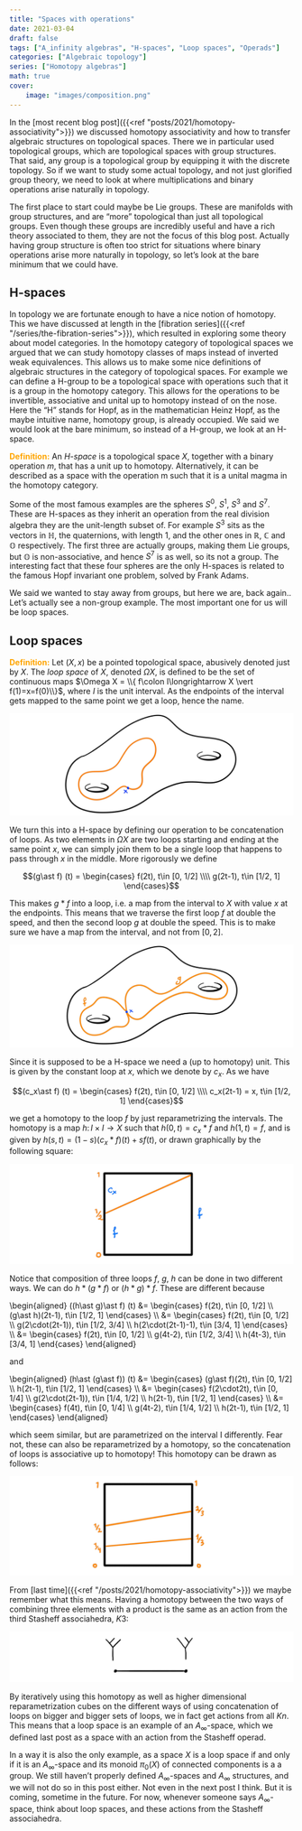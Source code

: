 ```yaml
---
title: "Spaces with operations"
date: 2021-03-04
draft: false
tags: ["A_infinity algebras", "H-spaces", "Loop spaces", "Operads"]
categories: ["Algebraic topology"]
series: ["Homotopy algebras"]
math: true
cover:
    image: "images/composition.png"
---
```


In the [most recent blog post]({{<ref "posts/2021/homotopy-associativity">}}) we discussed homotopy associativity and how to transfer algebraic structures on topological spaces. There we in particular used topological groups, which are topological spaces with group structures. That said, any group is a topological group by equipping it with the discrete topology. So if we want to study some actual topology, and not just glorified group theory, we need to look at where multiplications and binary operations arise naturally in topology.

The first place to start could maybe be Lie groups. These are manifolds with group structures, and are “more” topological than just all topological groups. Even though these groups are incredibly useful and have a rich theory associated to them, they are not the focus of this blog post. Actually having group structure is often too strict for situations where binary operations arise more naturally in topology, so let’s look at the bare minimum that we could have.

## H-spaces

In topology we are fortunate enough to have a nice notion of homotopy. This we have discussed at length in the [fibration series]({{<ref "/series/the-fibration-series">}}), which resulted in exploring some theory about model categories. In the homotopy category of topological spaces we argued that we can study homotopy classes of maps instead of inverted weak equivalences. This allows us to make some nice definitions of algebraic structures in the category of topological spaces. For example we can define a H-group to be a topological space with operations such that it is a group in the homotopy category. This allows for the operations to be invertible, associative and unital up to homotopy instead of on the nose. Here the “H” stands for Hopf, as in the mathematician Heinz Hopf, as the maybe intuitive name, homotopy group, is already occupied. We said we would look at the bare minimum, so instead of a H-group, we look at an H-space.

<span style="color:orange"> **Definition:** </span> An *H-space* is a topological space $X$, together with a binary operation $m$, that has a unit up to homotopy. Alternatively, it can be described as a space with the operation m such that it is a unital magma in the homotopy category.

Some of the most famous examples are the spheres $S^0$, $S^1$, $S^3$ and $S^7$. These are H-spaces as they inherit an operation from the real division algebra they are the unit-length subset of. For example $S^3$ sits as the vectors in $\mathbb{H}$, the quaternions, with length 1, and the other ones in $\mathbb{R}$, $\mathbb{C}$ and $\mathbb{O}$ respectively. The first three are actually groups, making them Lie groups, but $\mathbb{O}$ is non-associative, and hence $S^7$ is as well, so its not a group. The interesting fact that these four spheres are the only H-spaces is related to the famous Hopf invariant one problem, solved by Frank Adams.

We said we wanted to stay away from groups, but here we are, back again.. Let’s actually see a non-group example. The most important one for us will be loop spaces.

## Loop spaces

<span style="color:orange"> **Definition:** </span> Let $(X, x)$ be a pointed topological space, abusively denoted just by $X$. The *loop space* of $X$, denoted $\Omega X$, is defined to be the set of continuous maps $\Omega X = \\{ f\colon I\longrightarrow X \vert f(1)=x=f(0)\\}$, where $I$ is the unit interval. As the endpoints of the interval gets mapped to the same point we get a loop, hence the name.

![Error loading image](images/loop.png)

We turn this into a H-space by defining our operation to be concatenation of loops. As two elements in $\Omega X$ are two loops starting and ending at the same point $x$, we can simply join them to be a single loop that happens to pass through $x$ in the middle. More rigorously we define

$$(g\ast f) (t) = \begin{cases} f(2t), t\in [0, 1/2] \\\\ g(2t-1), t\in [1/2, 1] \end{cases}$$

This makes $g\ast f$ into a loop, i.e. a map from the interval to $X$ with value $x$ at the endpoints. This means that we traverse the first loop $f$ at double the speed, and then the second loop $g$ at double the speed. This is to make sure we have a map from the interval, and not from $[0, 2]$.

![Error loading image](images/composition.png)

Since it is supposed to be a H-space we need a (up to homotopy) unit. This is given by the constant loop at $x$, which we denote by $c_x$. As we have

$$(c_x\ast f) (t) = \begin{cases} f(2t), t\in [0, 1/2] \\\\ c_x(2t-1) = x, t\in [1/2, 1] \end{cases}$$

we get a homotopy to the loop $f$ by just reparametrizing the intervals. The homotopy is a map $h\colon I\times I\longrightarrow X$ such that $h(0, t) = c_x\ast f$ and $h(1, t)=f$, and is given by $h(s, t)= (1-s)(c_x\ast f)(t) + sf(t)$, or drawn graphically by the following square:

![Error loading image](images/homotopy.png)

Notice that composition of three loops $f$, $g$, $h$ can be done in two different ways. We can do $h\ast(g\ast f)$ or $(h\ast g)\ast f$. These are different because

\begin{aligned} 
((h\ast g)\ast f) (t) 
&= 
\begin{cases} 
f(2t), t\in [0, 1/2] \\\\
(g\ast h)(2t-1), t\in [1/2, 1] 
\end{cases} \\\\ 
&= 
\begin{cases} 
f(2t), t\in [0, 1/2] \\\\ 
g(2\cdot(2t-1)), t\in [1/2, 3/4] \\\\ 
h(2\cdot(2t-1)-1), t\in [3/4, 1] 
\end{cases} \\\\ 
&= 
\begin{cases} 
f(2t), t\in [0, 1/2] \\\\ 
g(4t-2), t\in [1/2, 3/4] \\\\ 
h(4t-3), t\in [3/4, 1] 
\end{cases} 
\end{aligned}

and

\begin{aligned} 
(h\ast (g\ast f)) (t) 
&= 
\begin{cases} 
(g\ast f)(2t), t\in [0, 1/2] \\\\ 
h(2t-1), t\in [1/2, 1] 
\end{cases} \\\\
&= 
\begin{cases} 
f(2\cdot2t), t\in [0, 1/4] \\\\
g(2\cdot(2t-1)), t\in [1/4, 1/2] \\\\
h(2t-1), t\in [1/2, 1] 
\end{cases} \\\\
&= 
\begin{cases} 
f(4t), t\in [0, 1/4] \\\\
g(4t-2), t\in [1/4, 1/2] \\\\
h(2t-1), t\in [1/2, 1] 
\end{cases} 
\end{aligned}

which seem similar, but are parametrized on the interval I differently. Fear not, these can also be reparametrized by a homotopy, so the concatenation of loops is associative up to homotopy! This homotopy can be drawn as follows:

![Error loading image](images/homotopy_2.png)

From [last time]({{<ref "/posts/2021/homotopy-associativity">}}) we maybe remember what this means. Having a homotopy between the two ways of combining three elements with a product is the same as an action from the third Stasheff associahedra, $K3$:

![Error loading image](images/K3.png)

By iteratively using this homotopy as well as higher dimensional reparametrization cubes on the different ways of using concatenation of loops on bigger and bigger sets of loops, we in fact get actions from all $Kn$. This means that a loop space is an example of an $A_\infty$-space, which we defined last post as a space with an action from the Stasheff operad.

In a way it is also the only example, as a space $X$ is a loop space if and only if it is an $A_\infty$-space and its monoid $\pi_0(X)$ of connected components is a a group. We still haven’t properly defined $A_\infty$-spaces and $A_\infty$ structures, and we will not do so in this post either. Not even in the next post I think. But it is coming, sometime in the future. For now, whenever someone says $A_\infty$-space, think about loop spaces, and these actions from the Stasheff associahedra.